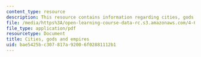 ```yaml
---
content_type: resource
description: This resource contains information regarding cities, gods and empires.
file: /media/https%3A/open-learning-course-data-rc.s3.amazonaws.com/4-605-introduction-to-the-history-and-theory-of-architecture-spring-2012/bae5425bc307817a92006f02881112b1_MIT4_605S12_lec05.pdf
file_type: application/pdf
resourcetype: Document
title: Cities, gods and empires
uid: bae5425b-c307-817a-9200-6f02881112b1
---
```

